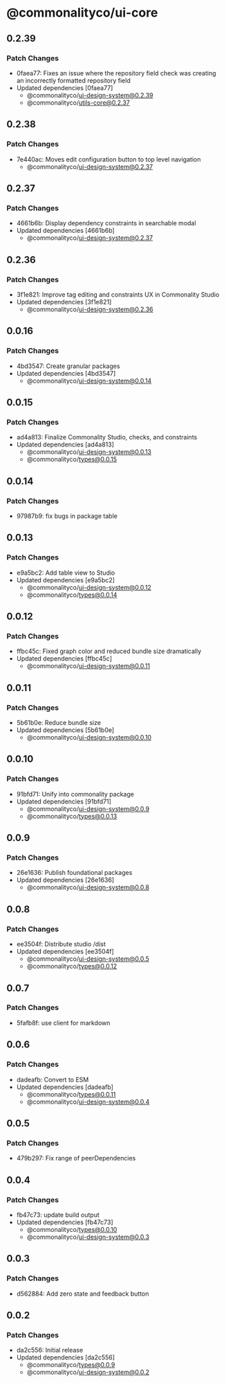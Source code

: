 # @commonalityco/ui-core

## 0.2.39

### Patch Changes

- 0faea77: Fixes an issue where the repository field check was creating an incorrectly formatted repository field
- Updated dependencies [0faea77]
  - @commonalityco/ui-design-system@0.2.39
  - @commonalityco/utils-core@0.2.37

## 0.2.38

### Patch Changes

- 7e440ac: Moves edit configuration button to top level navigation
  - @commonalityco/ui-design-system@0.2.37

## 0.2.37

### Patch Changes

- 4661b6b: Display dependency constraints in searchable modal
- Updated dependencies [4661b6b]
  - @commonalityco/ui-design-system@0.2.37

## 0.2.36

### Patch Changes

- 3f1e821: Improve tag editing and constraints UX in Commonality Studio
- Updated dependencies [3f1e821]
  - @commonalityco/ui-design-system@0.2.36

## 0.0.16

### Patch Changes

- 4bd3547: Create granular packages
- Updated dependencies [4bd3547]
  - @commonalityco/ui-design-system@0.0.14

## 0.0.15

### Patch Changes

- ad4a813: Finalize Commonality Studio, checks, and constraints
- Updated dependencies [ad4a813]
  - @commonalityco/ui-design-system@0.0.13
  - @commonalityco/types@0.0.15

## 0.0.14

### Patch Changes

- 97987b9: fix bugs in package table

## 0.0.13

### Patch Changes

- e9a5bc2: Add table view to Studio
- Updated dependencies [e9a5bc2]
  - @commonalityco/ui-design-system@0.0.12
  - @commonalityco/types@0.0.14

## 0.0.12

### Patch Changes

- ffbc45c: Fixed graph color and reduced bundle size dramatically
- Updated dependencies [ffbc45c]
  - @commonalityco/ui-design-system@0.0.11

## 0.0.11

### Patch Changes

- 5b61b0e: Reduce bundle size
- Updated dependencies [5b61b0e]
  - @commonalityco/ui-design-system@0.0.10

## 0.0.10

### Patch Changes

- 91bfd71: Unify into commonality package
- Updated dependencies [91bfd71]
  - @commonalityco/ui-design-system@0.0.9
  - @commonalityco/types@0.0.13

## 0.0.9

### Patch Changes

- 26e1636: Publish foundational packages
- Updated dependencies [26e1636]
  - @commonalityco/ui-design-system@0.0.8

## 0.0.8

### Patch Changes

- ee3504f: Distribute studio /dist
- Updated dependencies [ee3504f]
  - @commonalityco/ui-design-system@0.0.5
  - @commonalityco/types@0.0.12

## 0.0.7

### Patch Changes

- 5fafb8f: use client for markdown

## 0.0.6

### Patch Changes

- dadeafb: Convert to ESM
- Updated dependencies [dadeafb]
  - @commonalityco/types@0.0.11
  - @commonalityco/ui-design-system@0.0.4

## 0.0.5

### Patch Changes

- 479b297: Fix range of peerDependencies

## 0.0.4

### Patch Changes

- fb47c73: update build output
- Updated dependencies [fb47c73]
  - @commonalityco/types@0.0.10
  - @commonalityco/ui-design-system@0.0.3

## 0.0.3

### Patch Changes

- d562884: Add zero state and feedback button

## 0.0.2

### Patch Changes

- da2c556: Initial release
- Updated dependencies [da2c556]
  - @commonalityco/types@0.0.9
  - @commonalityco/ui-design-system@0.0.2
